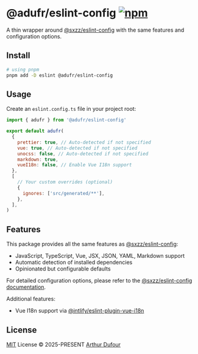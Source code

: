 # @adufr/eslint-config [![npm](https://img.shields.io/npm/v/@adufr/eslint-config.svg)](https://npmjs.com/package/@adufr/eslint-config)

A thin wrapper around [@sxzz/eslint-config](https://github.com/sxzz/eslint-config) with the same features and configuration options.

## Install

```bash
# using pnpm
pnpm add -D eslint @adufr/eslint-config
```

## Usage

Create an `eslint.config.ts` file in your project root:

```js
import { adufr } from '@adufr/eslint-config'

export default adufr(
  {
    prettier: true, // Auto-detected if not specified
    vue: true, // Auto-detected if not specified
    unocss: false, // Auto-detected if not specified
    markdown: true,
    vueI18n: false, // Enable Vue I18n support
  },
  [
    // Your custom overrides (optional)
    {
      ignores: ['src/generated/**'],
    },
  ],
)
```

## Features

This package provides all the same features as [@sxzz/eslint-config](https://github.com/sxzz/eslint-config):

- JavaScript, TypeScript, Vue, JSX, JSON, YAML, Markdown support
- Automatic detection of installed dependencies
- Opinionated but configurable defaults

For detailed configuration options, please refer to the [@sxzz/eslint-config documentation](https://github.com/sxzz/eslint-config).

Additional features:
- Vue I18n support via [@intlify/eslint-plugin-vue-i18n](https://github.com/intlify/eslint-plugin-vue-i18n)

## License

[MIT](./LICENSE) License © 2025-PRESENT [Arthur Dufour](https://github.com/adufr)

